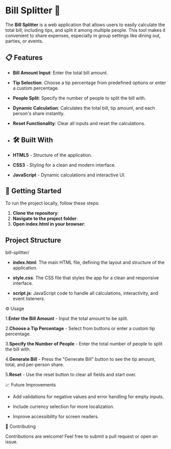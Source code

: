 # Bill Splitter 💸
The **Bill Splitter** is a web application that allows users to easily calculate the total bill, including tips, and split it among multiple people. This tool makes it convenient to share expenses, especially in group settings like dining out, parties, or events.
## 📋 Features

- **Bill Amount Input**: Enter the total bill amount.
- **Tip Selection**: Choose a tip percentage from predefined options or enter a custom percentage.
- **People Split**: Specify the number of people to split the bill with.
- **Dynamic Calculation**: Calculates the total bill, tip amount, and each person's share instantly.
- **Reset Functionality**: Clear all inputs and reset the calculations.
- ## 🛠️ Built With

- **HTML5** - Structure of the application.
- **CSS3** - Styling for a clean and modern interface.
- **JavaScript** - Dynamic calculations and interactive UI.

## 🚀 Getting Started

To run the project locally, follow these steps:

1. **Clone the repository**:
2.  **Navigate to the project folder**:
4.  **Open index.html in your browser**:
   ##  Project Structure
   bill-splitter/

   
- **index.html**: The main HTML file, defining the layout and structure of the application.
 
- **style.css**: The CSS file that styles the app for a clean and responsive interface.

- **script.js**: JavaScript code to handle all calculations, interactivity, and event listeners.

⚙️ Usage

1.**Enter the Bill Amount** - Input the total amount to be split.

2.**Choose a Tip Percentage** - Select from buttons or enter a custom tip percentage.

3.**Specify the Number of People** - Enter the total number of people to split the bill with.

4.**Generate Bill** - Press the "Generate Bill" button to see the tip amount, total, and per-person share.

5.**Reset** - Use the reset button to clear all fields and start over.

📈 Future Improvements

- Add validations for negative values and error handling for empty inputs.

- Include currency selection for more localization.

- Improve accessibility for screen readers.

🤝 Contributing

Contributions are welcome! Feel free to submit a pull request or open an issue.





